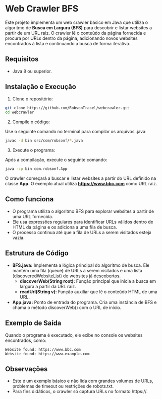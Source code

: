 # Web Crawler BFS


Este projeto implementa um web crawler básico em Java que utiliza o algoritmo de **Busca em Largura (BFS)** para descobrir e listar websites a partir de um URL raiz. O crawler lê o conteúdo da página fornecida e procura por URLs dentro da página, adicionando novos websites encontrados à lista e continuando a busca de forma iterativa.

## Requisitos

- Java 8 ou superior.

## Instalação e Execução

1. Clone o repositório:

```bash
git clone https://github.com/RobsonTrasel/webcrawler.git
cd webcrawler
```

2. Compile o código:

Use o seguinte comando no terminal para compilar os arquivos .java:

```bash
javac -d bin src/com/robsonf/*.java
```
3. Execute o programa:

Após a compilação, execute o seguinte comando:

```bash
java -cp bin com.robsonf.App
```

O crawler começará a buscar e listar websites a partir do URL definido na classe **App**. O exemplo atual utiliza **https://www.bbc.com** como URL raiz.

## Como funciona

- O programa utiliza o algoritmo BFS para explorar websites a partir de uma URL fornecida.
- Ele usa expressões regulares para identificar URLs válidos dentro do HTML da página e os adiciona a uma fila de busca.
- O processo continua até que a fila de URLs a serem visitados esteja vazia.

## Estrutura de Código

- **BFS.java:** Implementa a lógica principal do algoritmo de busca. Ele mantém uma fila (queue) de URLs a serem visitados e uma lista (discoveredWebsiteList) de websites já descobertos.
  - **discoverWeb(String root):** Função principal que inicia a busca em largura a partir da URL raiz.
  - **readUrl(String v):** Função auxiliar que lê o conteúdo HTML de uma URL.
- **App.java:** Ponto de entrada do programa. Cria uma instância de BFS e chama o método discoverWeb() com o URL de início.

## Exemplo de Saída

Quando o programa é executado, ele exibe no console os websites encontrados, como:

```
Website found: https://www.bbc.com
Website found: https://www.example.com
```

## Observações

- Este é um exemplo básico e não lida com grandes volumes de URLs, problemas de timeout ou restrições de robots.txt.
- Para fins didáticos, o crawler só captura URLs no formato https://.


